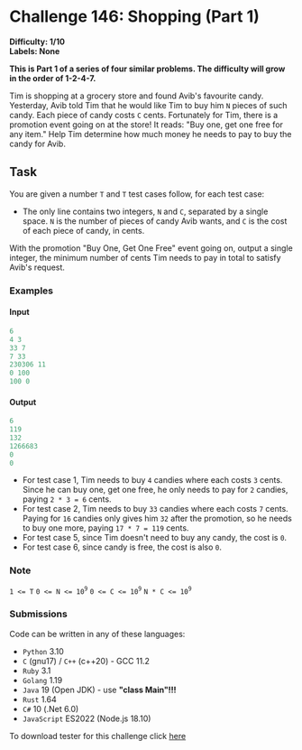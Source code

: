 # Challenge 146: Shopping (Part 1)

**Difficulty: 1/10  
Labels: None**

**This is Part 1 of a series of four similar problems. The difficulty will grow in the order of 1-2-4-7.**

Tim is shopping at a grocery store and found Avib's favourite candy. Yesterday, Avib told Tim that he would like Tim to buy him `N` pieces of such candy.
Each piece of candy costs `C` cents. Fortunately for Tim, there is a promotion event going on at the store! It reads: "Buy one, get one free for any item." Help Tim determine how much money he needs to pay to buy the candy for Avib.

## Task

You are given a number `T` and `T` test cases follow, for each test case:

- The only line contains two integers, `N` and `C`, separated by a single space.
    `N` is the number of pieces of candy Avib wants, and `C` is the cost of each piece of candy, in cents.

With the promotion "Buy One, Get One Free" event going on, output a single integer, the minimum number of cents Tim needs to pay in total to satisfy Avib's request.

### Examples

#### Input

```rust
6
4 3
33 7
7 33
230306 11
0 100
100 0
```

#### Output

```rust
6
119
132
1266683
0
0
```

- For test case 1, Tim needs to buy `4` candies where each costs `3` cents. Since he can buy one, get one free, he only needs to pay for `2` candies, paying `2 * 3 = 6` cents.
- For test case 2, Tim needs to buy `33` candies where each costs `7` cents. Paying for `16` candies only gives him `32` after the promotion, so he needs to buy one more, paying `17 * 7 = 119` cents.
- For test case 5, since Tim doesn't need to buy any candy, the cost is `0`.
- For test case 6, since candy is free, the cost is also `0`.

### Note

`1 <= T`
`0 <= N <= 10`<sup>`9`</sup>
`0 <= C <= 10`<sup>`9`</sup>
`N * C <= 10`<sup>`9`</sup>

### Submissions

Code can be written in any of these languages:

- `Python` 3.10
- `C` (gnu17) / `C++` (c++20) - GCC 11.2
- `Ruby` 3.1
- `Golang` 1.19
- `Java` 19 (Open JDK) - use **"class Main"!!!**
- `Rust` 1.64
- `C#` 10 (.Net 6.0)
- `JavaScript` ES2022 (Node.js 18.10)

To download tester for this challenge click [here](https://downgit.github.io/#/home?url=https://github.com/Pomroka/TWT_Challenges_Tester/tree/main/Challenge_147)
